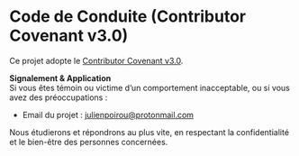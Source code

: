 # Code de Conduite (Contributor Covenant v3.0)

Ce projet adopte le [Contributor Covenant v3.0](https://www.contributor-covenant.org/version/3/0/code_of_conduct/).

**Signalement & Application**  
Si vous êtes témoin ou victime d’un comportement inacceptable, ou si vous avez des préoccupations :  
- Email du projet : [julienpoirou@protonmail.com](mailto:julienpoirou@protonmail.com)

Nous étudierons et répondrons au plus vite, en respectant la confidentialité et le bien-être des personnes concernées.
